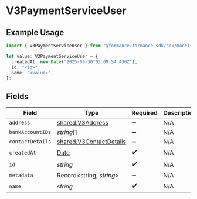 # V3PaymentServiceUser

## Example Usage

```typescript
import { V3PaymentServiceUser } from "@formance/formance-sdk/sdk/models/shared";

let value: V3PaymentServiceUser = {
  createdAt: new Date("2025-09-30T03:09:54.430Z"),
  id: "<id>",
  name: "<value>",
};
```

## Fields

| Field                                                                                         | Type                                                                                          | Required                                                                                      | Description                                                                                   |
| --------------------------------------------------------------------------------------------- | --------------------------------------------------------------------------------------------- | --------------------------------------------------------------------------------------------- | --------------------------------------------------------------------------------------------- |
| `address`                                                                                     | [shared.V3Address](../../../sdk/models/shared/v3address.md)                                   | :heavy_minus_sign:                                                                            | N/A                                                                                           |
| `bankAccountIDs`                                                                              | *string*[]                                                                                    | :heavy_minus_sign:                                                                            | N/A                                                                                           |
| `contactDetails`                                                                              | [shared.V3ContactDetails](../../../sdk/models/shared/v3contactdetails.md)                     | :heavy_minus_sign:                                                                            | N/A                                                                                           |
| `createdAt`                                                                                   | [Date](https://developer.mozilla.org/en-US/docs/Web/JavaScript/Reference/Global_Objects/Date) | :heavy_check_mark:                                                                            | N/A                                                                                           |
| `id`                                                                                          | *string*                                                                                      | :heavy_check_mark:                                                                            | N/A                                                                                           |
| `metadata`                                                                                    | Record<string, *string*>                                                                      | :heavy_minus_sign:                                                                            | N/A                                                                                           |
| `name`                                                                                        | *string*                                                                                      | :heavy_check_mark:                                                                            | N/A                                                                                           |